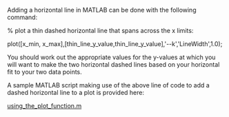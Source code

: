 Adding a horizontal line in MATLAB can be done with the following command:

% plot a thin dashed horizontal line that spans across the x limits:

plot([x_min, x_max],[thin_line_y_value,thin_line_y_value],'--k','LineWidth',1.0);

You should work out the appropriate values for the y-values at which you will want to make the two horizontal dashed lines based on your horizontal fit to your two data points.

A sample MATLAB script making use of the above line of code to add a dashed horizontal line to a plot is provided here:

[using_the_plot_function.m](using_the_plot_function.m)